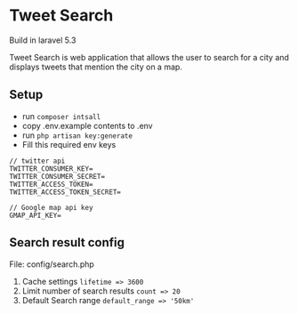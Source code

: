 # Tweet Search

Build in laravel 5.3

Tweet Search is web application that allows the user to search for a city and displays tweets that mention the city on a map.

## Setup

* run `composer intsall`
* copy .env.example contents to .env
* run `php artisan key:generate`
* Fill this required env keys

```
// twitter api
TWITTER_CONSUMER_KEY=
TWITTER_CONSUMER_SECRET=
TWITTER_ACCESS_TOKEN=
TWITTER_ACCESS_TOKEN_SECRET=

// Google map api key
GMAP_API_KEY=
```


## Search result config

File: config/search.php

1. Cache settings `lifetime => 3600`
2. Limit number of search results `count => 20`
3. Default Search range `default_range => '50km'`
